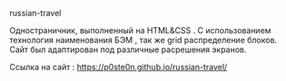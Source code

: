 russian-travel

Одностраничник, выполненный на HTML&CSS . С использованием технология наименования БЭМ , так же grid распределение блоков. Сайт был адаптирован под различные расрешения экранов.

Ссылка на сайт : https://p0ste0n.github.io/russian-travel/